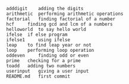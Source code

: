 
	adddigit 	adding the digits 
	arithmetic 	performing arithmetic operations
	factorial 	finding factorial of a number 
	hcf 	finding gcd and lcm of a numbers 
	helloworld 	to say hello world 
	ifelse 	if else program 
	ifelse1 	using ifelse 
	leap 	to find leap year or not 
	loop 	performing loop operation 
	oddeven 	finding odd or even 
	prime 	checking for a prime 
	toadd 	adding two numbers 
	userinput 	giving a user input 
	README.md 	first commit 	



